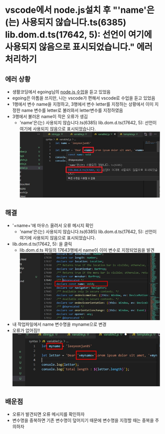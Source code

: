 # vscode에서 node.js설치 후 "'name'은(는) 사용되지 않습니다.ts(6385) lib.dom.d.ts(17642, 5): 선언이 여기에 사용되지 않음으로 표시되었습니다." 에러 처리하기

## 에러 상황
- 생활코딩에서 egoing님의 [node.js 수업](https://opentutorials.org/course/3332/21034)을 듣고 있었음
- egoing은 아톰을 쓰지만, 나는 vscode가 편해서 vscode로 수업을 듣고 있었음
- 1행에서 변수 name을 지정하고, 3행에서 변수 letter를 지정하는 상황에서 이미 지정한 name 변수를 letter로 불러와서 letter변수를 지정하였음
- 3행에서 불러온 name이 작은 오류가 생김
  - 'name'은(는) 사용되지 않습니다.ts(6385) lib.dom.d.ts(17642, 5): 선언이 여기에 사용되지 않음으로 표시되었습니다.
![20221020_142609.jpg](../../01images/error/20221020_142609.jpg)

## 해결
- '+name+'에 마우스 올려서 오류 메시지 확인
  - 'name'은(는) 사용되지 않습니다.ts(6385) lib.dom.d.ts(17642, 5): 선언이 여기에 사용되지 않음으로 표시되었습니다.
- lib.dom.d.ts(17642, 5): 을 클릭
  - lib.dom.d.ts 파일의 17643행에서 name이 이미 변수로 지정되었음을 발견
![20221020_142609.jpg](../../01images\error\20221020_142928.jpg)
- 내 작업파일에서 name 변수명을 myname으로 변경
- 오류가 없어짐!!
![20221020_142609.jpg](../../01images\error\20221020_143336.jpg)

## 배운점
- 오류가 발견되면 오류 메시지를 확인하자
- 변수명을 중복하면 기존 변수명이 덮어지기 때문에 변수명을 지정할 때는 중복을 주의하자
